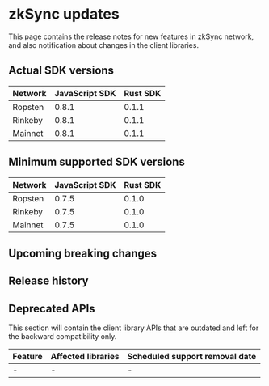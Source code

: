 # zkSync updates

This page contains the release notes for new features in zkSync network, and also notification about changes in the
client libraries.

## Actual SDK versions

| Network | JavaScript SDK | Rust SDK |
| ------- | -------------- | -------- |
| Ropsten | 0.8.1          | 0.1.1    |
| Rinkeby | 0.8.1          | 0.1.1    |
| Mainnet | 0.8.1          | 0.1.1    |

## Minimum supported SDK versions

| Network | JavaScript SDK | Rust SDK |
| ------- | -------------- | -------- |
| Ropsten | 0.7.5          | 0.1.0    |
| Rinkeby | 0.7.5          | 0.1.0    |
| Mainnet | 0.7.5          | 0.1.0    |

## Upcoming breaking changes

## Release history

## Deprecated APIs

This section will contain the client library APIs that are outdated and left for the backward compatibility only.

| Feature | Affected libraries | Scheduled support removal date |
| ------- | ------------------ | ------------------------------ |
| -       | -                  | -                              |
